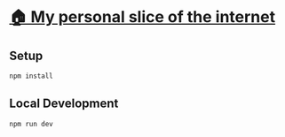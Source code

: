 # [🏠 My personal slice of the internet](https://macalu.so)

## Setup

```bash
npm install
```

## Local Development

```bash
npm run dev
```
